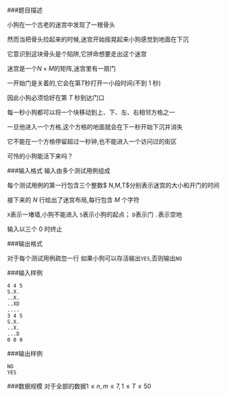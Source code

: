 ###题目描述

小狗在一个古老的迷宫中发现了一根骨头

然而当把骨头捡起来的时候,迷宫开始摇晃起来小狗感觉到地面在下沉

它意识到这块骨头是个陷阱,它拼命想要走出这个迷宫

迷宫是一个$N \times M$的矩阵,迷宫里有一扇门

一开始门是关着的,它会在第$T$秒打开一小段时间(不到 $1$ 秒)

因此小狗必须恰好在第 $T$ 秒到达门口

每一秒小狗都可以将一个块移动到上、下、左、右相邻方格之一

一旦他进入一个方格,这个方格的地面就会在下一秒开始下沉并消失

它不能在一个方格停留超过一秒钟,也不能进入一个访问过的街区

可怜的小狗能活下来吗？

###输入格式
输入由多个测试用例组成

每个测试用例的第一行包含三个整数$ N,M,T$分别表示迷宫的大小和开门的时间

接下来的 $N$ 行给出了迷宫布局,每行包含 $M$ 个字符


`X`表示一堵墙,小狗不能进入
`S`表示小狗的起点；
`D`表示门
`.`表示空地

输入以三个 $0$ 时终止

###输出格式

对于每个测试用例疏忽一行
如果小狗可以存活输出`YES`,否则输出`NO`

###输入样例
```
4 4 5
S.X.
..X.
..XD
....
3 4 5
S.X.
..X.
...D
0 0 0
```
###输出样例
```
NO
YES
```
###数据规模
对于全部的数据$1 \leq n,m \leq 7 ,1 \leq T \leq 50$